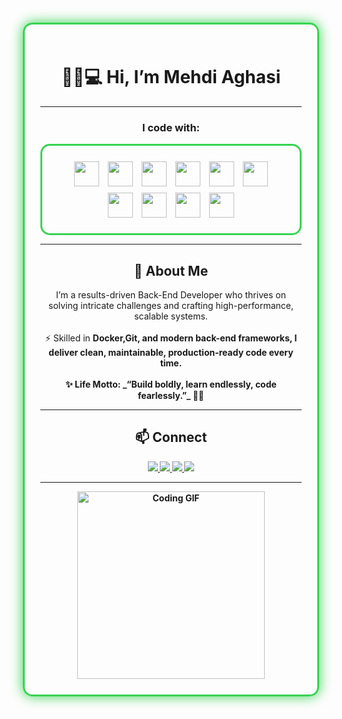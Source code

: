<div align="center" style="border:3px solid #39d353; border-radius:15px; padding:25px; margin:15px; box-shadow: 0 0 20px #39d353;">

# 👋🏻💻 Hi, I’m Mehdi Aghasi

---

### I code with:
<div align="center" style="border:3px solid #39d353; border-radius:15px; padding:20px; display:inline-block;">
  <img src="https://cdn.jsdelivr.net/gh/devicons/devicon/icons/csharp/csharp-original.svg" width="40" height="40" style="margin:5px;"/>
  <img src="https://cdn.jsdelivr.net/gh/devicons/devicon/icons/dotnetcore/dotnetcore-original.svg" width="40" height="40" style="margin:5px;"/>
  <img src="https://cdn.jsdelivr.net/gh/devicons/devicon/icons/microsoftsqlserver/microsoftsqlserver-plain.svg" width="40" height="40" style="margin:5px;"/>
  <img src="https://cdn.jsdelivr.net/gh/devicons/devicon/icons/docker/docker-original.svg" width="40" height="40" style="margin:5px;"/>
  <img src="https://cdn.jsdelivr.net/gh/devicons/devicon/icons/git/git-original.svg" width="40" height="40" style="margin:5px;"/>
  <img src="https://cdn.jsdelivr.net/gh/devicons/devicon/icons/html5/html5-original.svg" width="40" height="40" style="margin:5px;"/>
  <img src="https://cdn.jsdelivr.net/gh/devicons/devicon/icons/css3/css3-original.svg" width="40" height="40" style="margin:5px;"/>
  <img src="https://cdn.jsdelivr.net/gh/devicons/devicon/icons/javascript/javascript-original.svg" width="40" height="40" style="margin:5px;"/>
  <img src="https://cdn.jsdelivr.net/gh/devicons/devicon/icons/python/python-original.svg" width="40" height="40" style="margin:5px;"/>
  <img src="https://cdn.jsdelivr.net/gh/devicons/devicon/icons/django/django-plain.svg" width="40" height="40" style="margin:5px;"/>
</div>

---

## 🚀 About Me
<div align="center">
I’m a results-driven Back-End Developer who thrives on solving intricate challenges and crafting high-performance, scalable systems.<br><br>
⚡ Skilled in <b>Docker<b>,<b>Git<b>, and modern back-end frameworks, I deliver clean, maintainable, production-ready code every time.<br><br>
✨ Life Motto: _“Build boldly, learn endlessly, code fearlessly.”_ 💪🏽
</div>

---

## 📫 Connect
<div align="center">
  <a href="https://linkedin.com/in/Mehdi-Aghasi">
    <img src="https://img.shields.io/badge/LinkedIn-0A66C2?style=for-the-badge&logo=linkedin&logoColor=white" />
  </a>
  <a href="https://github.com/Mehdi-Aghasi">
    <img src="https://img.shields.io/badge/GitHub-100000?style=for-the-badge&logo=github&logoColor=white" />
  </a>
  <a href="mailto:mahdi.aghasiwaz@gmail.com">
    <img src="https://img.shields.io/badge/Email-EA4335?style=for-the-badge&logo=gmail&logoColor=white" />
  </a>
  <a href="https://t.me/mahdidub0911">
    <img src="https://img.shields.io/badge/Telegram-0088CC?style=for-the-badge&logo=telegram&logoColor=white" />
  </a>
</div>

---

<!-- GIF Section -->
<div align="center">
  <img src="https://media0.giphy.com/media/v1.Y2lkPTc5MGI3NjExYjJsd2sxcHB5bmZyd3V4eG92eml2djdqdTBsajFzc2cwM2EzcWVyYiZlcD12MV9pbnRlcm5hbF9naWZfYnlfaWQmY3Q9Zw/4rZA5D22301iMgrUNd/giphy.gif" width="300" alt="Coding GIF"/>
</div>

</div>
